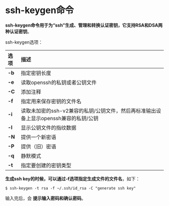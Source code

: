 ssh-keygen命令
=================================================================================
**ssh-keygen命令用于为“ssh”生成、管理和转换认证密钥，它支持RSA和DSA两种认证密钥**。

ssh-keygen选项：

| 选项 | 描述 |
| :------------- | :------------- |
| **-b** | 指定密钥长度 |
| **-e** | 读取openssh的私钥或者公钥文件 |
| **-C** | 添加注释 |
| **-f** | 指定用来保存密钥的文件名 |
| **-i** | 读取未加密的ssh-v2兼容的私钥/公钥文件，然后再标准输出设备上显示openssh兼容的私钥/公钥 |
| **-l** | 显示公钥文件的指纹数据 |
| **-N** | 提供一个新密语 |
| **-P** | 提供（旧）密语 |
| **-q** | 静默模式 |
| **-t** | 指定要创建的密钥类型 |

**生成ssh key的时候，可以通过-f选项指定生成文件的文件名**，如下：
```shell
$ ssh-keygen -t rsa -f ~/.ssh/id_rsa -C "generate ssh key"
```
输入完后，会 **提示输入密码和确认密码**。
